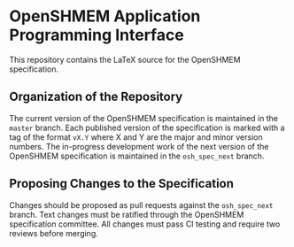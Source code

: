 # OpenSHMEM Application Programming Interface

This repository contains the LaTeX source for the OpenSHMEM specification.

## Organization of the Repository

The current version of the OpenSHMEM specification is maintained in the ```master``` branch.  Each published version of the specification is marked with a tag of the format ```vX.Y``` where X and Y are the major and minor version numbers.  The in-progress development work of the next version of the OpenSHMEM specification is maintained in the ```osh_spec_next``` branch.

## Proposing Changes to the Specification

Changes should be proposed as pull requests against the ```osh_spec_next``` branch.  Text changes must be ratified through the OpenSHMEM specification committee.  All changes must pass CI testing and require two reviews before merging.
